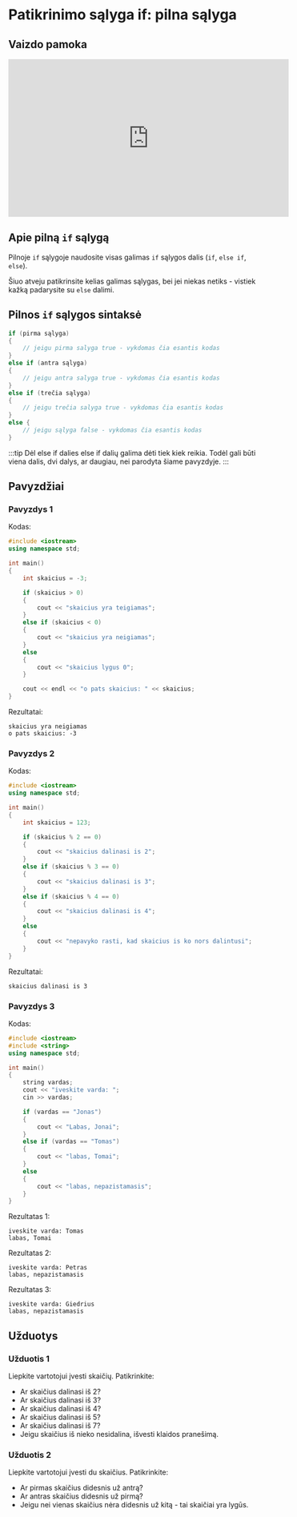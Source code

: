# Patikrinimo sąlyga if: pilna sąlyga

## Vaizdo pamoka

<iframe width="560" height="315" src="https://www.youtube.com/embed/pFPxvdYwx7c?start=6865&end=7143" title="YouTube video player" frameborder="0" allow="accelerometer; autoplay; clipboard-write; encrypted-media; gyroscope; picture-in-picture" allowfullscreen></iframe>

## Apie pilną `if` sąlygą

Pilnoje `if` sąlygoje naudosite visas galimas `if` sąlygos dalis (`if`, `else if`, `else`).

Šiuo atveju patikrinsite kelias galimas sąlygas, bei jei niekas netiks - vistiek kažką padarysite su `else` dalimi.

## Pilnos `if` sąlygos sintaksė

```cpp
if (pirma sąlyga)
{
    // jeigu pirma salyga true - vykdomas čia esantis kodas
}
else if (antra sąlyga)
{
    // jeigu antra salyga true - vykdomas čia esantis kodas
}
else if (trečia sąlyga)
{
    // jeigu trečia salyga true - vykdomas čia esantis kodas
}
else {
	// jeigu sąlyga false - vykdomas čia esantis kodas
}
```

:::tip Dėl else if dalies
else if dalių galima dėti tiek kiek reikia. Todėl gali būti viena dalis, dvi dalys, ar daugiau, nei parodyta šiame pavyzdyje.
:::

## Pavyzdžiai

### Pavyzdys 1

Kodas:

```cpp
#include <iostream>
using namespace std;

int main()
{
	int skaicius = -3;

	if (skaicius > 0)
	{
		cout << "skaicius yra teigiamas";
	}
	else if (skaicius < 0)
	{
		cout << "skaicius yra neigiamas";
	}
	else
	{
		cout << "skaicius lygus 0";
	}

	cout << endl << "o pats skaicius: " << skaicius;
}
```

Rezultatai:

```
skaicius yra neigiamas
o pats skaicius: -3
```

### Pavyzdys 2

Kodas:

```cpp
#include <iostream>
using namespace std;

int main()
{
	int skaicius = 123;

	if (skaicius % 2 == 0)
	{
		cout << "skaicius dalinasi is 2";
	}
	else if (skaicius % 3 == 0)
	{
		cout << "skaicius dalinasi is 3";
	}
	else if (skaicius % 4 == 0)
	{
		cout << "skaicius dalinasi is 4";
	}
	else
	{
		cout << "nepavyko rasti, kad skaicius is ko nors dalintusi";
	}
}
```

Rezultatai:

```
skaicius dalinasi is 3
```

### Pavyzdys 3

Kodas:

```cpp
#include <iostream>
#include <string>
using namespace std;

int main()
{
	string vardas;
	cout << "iveskite varda: ";
	cin >> vardas;

	if (vardas == "Jonas")
	{
		cout << "Labas, Jonai";
	}
	else if (vardas == "Tomas")
	{
		cout << "labas, Tomai";
	}
	else
	{
		cout << "labas, nepazistamasis";
	}
}
```

Rezultatas 1:

```
iveskite varda: Tomas
labas, Tomai
```

Rezultatas 2:

```
iveskite varda: Petras
labas, nepazistamasis
```

Rezultatas 3:

```
iveskite varda: Giedrius
labas, nepazistamasis
```

## Užduotys

### Užduotis 1

Liepkite vartotojui įvesti skaičių. Patikrinkite:

- Ar skaičius dalinasi iš 2?
- Ar skaičius dalinasi iš 3?
- Ar skaičius dalinasi iš 4?
- Ar skaičius dalinasi iš 5?
- Ar skaičius dalinasi iš 7?
- Jeigu skaičius iš nieko nesidalina, išvesti klaidos pranešimą.

### Užduotis 2

Liepkite vartotojui įvesti du skaičius. Patikrinkite:

- Ar pirmas skaičius didesnis už antrą?
- Ar antras skaičius didesnis už pirmą?
- Jeigu nei vienas skaičius nėra didesnis už kitą - tai skaičiai yra lygūs.
